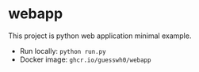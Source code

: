 # webapp

This project is python web application minimal example.

- Run locally: `python run.py`
- Docker image: `ghcr.io/guesswh0/webapp`